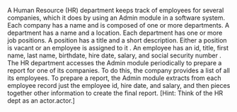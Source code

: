 A Human Resource (HR) department keeps track of employees for
several companies, which it does by using an Admin module in a
software system. Each company has a name and is composed of
one or more departments. A department has a name and a
location. Each department has one or more job positions. A
position has a title and a short description. Either a position is
vacant or an employee is assigned to it . An employee has an id,
title, first name, last name, birthdate, hire date, salary, and social
security number . The HR department accesses the Admin module
periodically to prepare a report for one of its companies. To do this,
the company provides a list of all its employees. To prepare a
report, the Admin module extracts from each employee record just
the employee id, hire date, and salary, and then pieces together
other information to create the final report. [Hint: Think of the
HR dept as an actor.actor.]